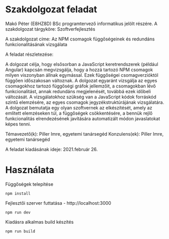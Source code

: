 # Szakdolgozat feladat

Makó Péter (E8HZ8D) BSc programtervező informatikus jelölt részére.
A szakdolgozat tárgyköre: Szoftverfejlesztés

A szakdolgozat címe:  Az NPM csomagok függőségeinek és redundáns funkcionalitásának vizsgálata

A feladat részletezése:

A dolgozat célja, hogy elsősorban a JavaScript keretrendszerek (például Angular) kapcsán megvizsgálja, hogy a hozzá tartozó NPM csomagok milyen viszonyban állnak egymással. Ezek függőségei csomagverzióktól függően időszakosan változnak. A dolgozat egyaránt vizsgálja az egyes csomagokhoz tartozó függőségi gráfok jellemzőit, a csomagokban lévő funkcionalitást, annak redundáns megjelenését, továbbá ezek időbeli változását. A vizsgálatokhoz szükség van a JavaScript kódok forráskód szintű elemzésére, az egyes csomagok jegyzékstruktúrájának vizsgálatára. A dolgozat bemutatja egy olyan szoftvernek az elkészítését, amely az említett elemzéseken túl, a függőségek csökkentésére, a bennük rejlő funkcionalitás elrendezésének javítására automatizált módon javaslatokat képes tenni.

Témavezető(k): Piller Imre, egyetemi tanársegéd 
Konzulens(ek):  Piller Imre, egyetemi tanársegéd

A feladat kiadásának ideje: 2021.február 26.


# Használata

Függőségek telepítése

```
npm install
```

Fejlesztői szerver futtatása - http://localhost:3000

```
npm run dev
```

Kiadásra alkalmas build készítés

```
npm run build
```
